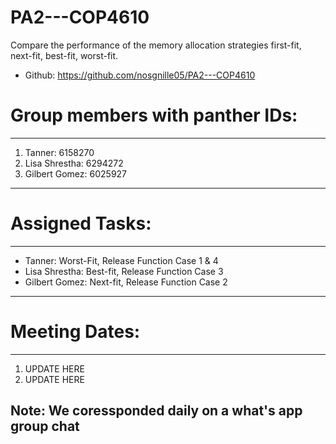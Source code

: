 # PA2---COP4610
Compare the performance of the memory allocation strategies first-fit, next-fit, best-fit, worst-fit.
- Github: https://github.com/nosgnille05/PA2---COP4610

# Group members with panther IDs:

---
1. Tanner: 6158270
2. Lisa Shrestha: 6294272
3. Gilbert Gomez: 6025927
---

# Assigned Tasks:

---
- Tanner: Worst-Fit, Release Function Case 1 & 4
- Lisa Shrestha: Best-fit, Release Function Case 3
- Gilbert Gomez: Next-fit, Release Function Case 2
---

# Meeting Dates:

---
1. UPDATE HERE
2. UPDATE HERE
  
  
**Note: We coressponded daily on a what's app group chat**
---
